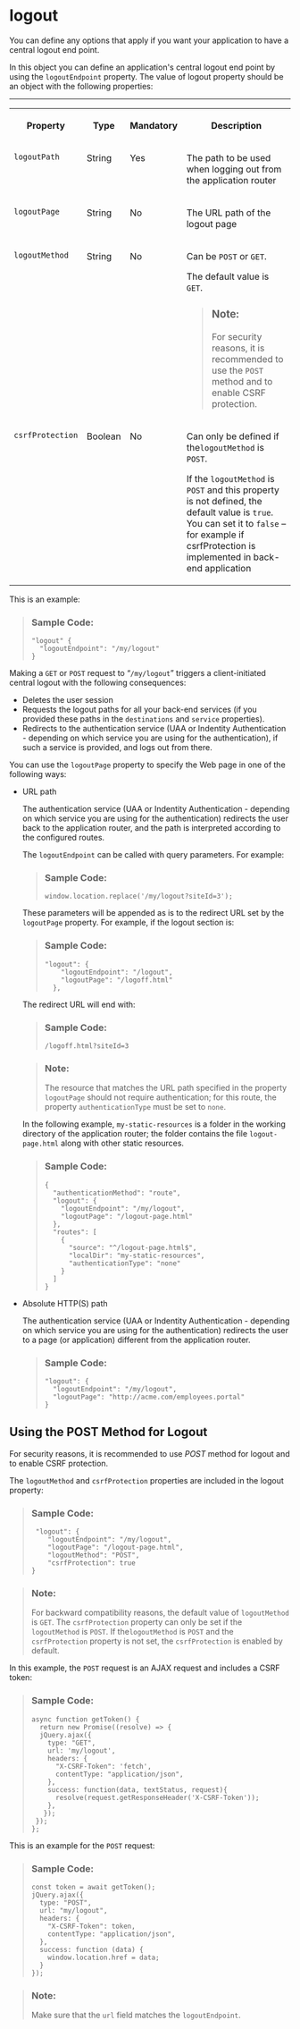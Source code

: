 <!-- loio2296b4da7758446a847bd2f65caf8660 -->

# logout

You can define any options that apply if you want your application to have a central logout end point.



In this object you can define an application's central logout end point by using the `logoutEndpoint` property. The value of logout property should be an object with the following properties:

****


<table>
<tr>
<th valign="top">

Property



</th>
<th valign="top">

Type



</th>
<th valign="top">

Mandatory



</th>
<th valign="top">

Description



</th>
</tr>
<tr>
<td valign="top">

`logoutPath`



</td>
<td valign="top">

String



</td>
<td valign="top">

Yes



</td>
<td valign="top">

The path to be used when logging out from the application router



</td>
</tr>
<tr>
<td valign="top">

`logoutPage`



</td>
<td valign="top">

String



</td>
<td valign="top">

No



</td>
<td valign="top">

The URL path of the logout page



</td>
</tr>
<tr>
<td valign="top">

`logoutMethod`



</td>
<td valign="top">

String



</td>
<td valign="top">

No



</td>
<td valign="top">

Can be `POST` or `GET`.

The default value is `GET`.

> ### Note:  
> For security reasons, it is recommended to use the `POST` method and to enable CSRF protection.



</td>
</tr>
<tr>
<td valign="top">

`csrfProtection`



</td>
<td valign="top">

Boolean



</td>
<td valign="top">

No



</td>
<td valign="top">

Can only be defined if the`logoutMethod` is `POST`.

If the `logoutMethod` is `POST` and this property is not defined, the default value is `true`. You can set it to `false` – for example if csrfProtection is implemented in back-end application



</td>
</tr>
</table>

This is an example:

> ### Sample Code:  
> ```
> "logout" {
>   "logoutEndpoint": "/my/logout"
> }
> ```

Making a `GET` or `POST` request to “`/my/logout`” triggers a client-initiated central logout with the following consequences:

-   Deletes the user session
-   Requests the logout paths for all your back-end services \(if you provided these paths in the `destinations` and `service` properties\).
-   Redirects to the authentication service \(UAA or Indentity Authentication - depending on which service you are using for the authentication\), if such a service is provided, and logs out from there.

You can use the `logoutPage` property to specify the Web page in one of the following ways:

-   URL path

    The authentication service \(UAA or Indentity Authentication - depending on which service you are using for the authentication\) redirects the user back to the application router, and the path is interpreted according to the configured routes.

    The `logoutEndpoint` can be called with query parameters. For example:

    > ### Sample Code:  
    > ```
    > window.location.replace('/my/logout?siteId=3');
    > ```

    These parameters will be appended as is to the redirect URL set by the `logoutPage` property. For example, if the logout section is:

    > ### Sample Code:  
    > ```
    > "logout": {
    >     "logoutEndpoint": "/logout",
    >     "logoutPage": "/logoff.html"
    >   },
    > ```

    The redirect URL will end with:

    > ### Sample Code:  
    > ```
    > /logoff.html?siteId=3
    > ```

    > ### Note:  
    > The resource that matches the URL path specified in the property `logoutPage` should not require authentication; for this route, the property `authenticationType` must be set to `none`.

    In the following example, `my-static-resources` is a folder in the working directory of the application router; the folder contains the file `logout-page.html` along with other static resources.

    > ### Sample Code:  
    > ```
    > { 
    >   "authenticationMethod": "route", 
    >   "logout": { 
    >     "logoutEndpoint": "/my/logout", 
    >     "logoutPage": "/logout-page.html"
    >   }, 
    >   "routes": [ 
    >     {
    >       "source": "^/logout-page.html$", 
    >       "localDir": "my-static-resources", 
    >       "authenticationType": "none"
    >     }
    >   ]
    > } 
    > ```

-   Absolute HTTP\(S\) path

    The authentication service \(UAA or Indentity Authentication - depending on which service you are using for the authentication\) redirects the user to a page \(or application\) different from the application router.

    > ### Sample Code:  
    > ```
    > "logout": {
    >   "logoutEndpoint": "/my/logout",
    >   "logoutPage": "http://acme.com/employees.portal" 
    > } 
    > ```




<a name="loio2296b4da7758446a847bd2f65caf8660__section_d3p_r3t_hsb"/>

## Using the POST Method for Logout

For security reasons, it is recommended to use *POST* method for logout and to enable CSRF protection.

The `logoutMethod` and `csrfProtection` properties are included in the logout property:

> ### Sample Code:  
> ```
>  "logout": {
>     "logoutEndpoint": "/my/logout",
>     "logoutPage": "/logout-page.html",
>     "logoutMethod": "POST",
>     "csrfProtection": true
> }
> ```

> ### Note:  
> For backward compatibility reasons, the default value of `logoutMethod` is `GET`. The `csrfProtection` property can only be set if the `logoutMethod` is `POST`. If the`logoutMethod` is `POST` and the `csrfProtection` property is not set, the `csrfProtection` is enabled by default.

In this example, the `POST` request is an AJAX request and includes a CSRF token:

> ### Sample Code:  
> ```
> async function getToken() {
>   return new Promise((resolve) => {
>   jQuery.ajax({
>     type: "GET",
>     url: 'my/logout',
>     headers: {
>       "X-CSRF-Token": 'fetch',
>       contentType: "application/json",
>     },
>     success: function(data, textStatus, request){
>       resolve(request.getResponseHeader('X-CSRF-Token'));
>     },
>    });
>  });
> };
> ```

This is an example for the `POST` request:

> ### Sample Code:  
> ```
> const token = await getToken();
> jQuery.ajax({
>   type: "POST",
>   url: "my/logout",
>   headers: {
>     "X-CSRF-Token": token,
>     contentType: "application/json",
>   },
>   success: function (data) {
>     window.location.href = data;
>   }
> });
> ```

> ### Note:  
> Make sure that the `url` field matches the `logoutEndpoint`.

